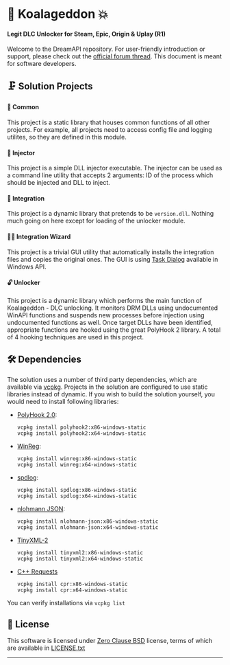 ﻿# 🐨 Koalageddon 💥
#### Legit DLC Unlocker for Steam, Epic, Origin & Uplay (R1)
Welcome to the DreamAPI repository.
For user-friendly introduction or support, please check out the [official forum thread]. This document is meant for software developers.

## 🗜 Solution Projects
#### 🧰 Common
This project is a static library that houses common functions of all other projects. For example, all projects need to access config file and logging utilites, so they are defined in this module.

#### 💉 Injector
This project is a simple DLL injector executable. The injector can be used as a command line utility that accepts 2 arguments: ID of the process which should be injected and DLL to inject.

#### 🔗 Integration
This project is a dynamic library that pretends to be `version.dll`. Nothing much going on here except for loading of the unlocker module.

#### 🧙🏼‍ Integration Wizard
This project is a trivial GUI utility that automatically installs the integration files and copies the original ones. The GUI is using [Task Dialog] available in Windows API.

#### 🔓 Unlocker
This project is a dynamic library which performs the main function of Koalageddon - DLC unlocking. It monitors DRM DLLs using undocumented WinAPI functions and suspends new processes before injection using undocumented functions as well. Once target DLLs have been identified, appropriate functions are hooked using the great PolyHook 2 library. A total of 4 hooking techniques are used in this project.

## 🛠 Dependencies
The solution uses a number of third party dependencies, which are available via [vcpkg].
Projects in the solution are configured to use static libraries instead of dynamic. If you wish to build the solution yourself, you would need to install following libraries:

* [PolyHook 2.0]:
	```
	vcpkg install polyhook2:x86-windows-static
	vcpkg install polyhook2:x64-windows-static
	```
* [WinReg]:
	```
	vcpkg install winreg:x86-windows-static
	vcpkg install winreg:x64-windows-static
	```
* [spdlog]:
	```
	vcpkg install spdlog:x86-windows-static
	vcpkg install spdlog:x64-windows-static
	```
* [nlohmann JSON]:
	```
	vcpkg install nlohmann-json:x86-windows-static
	vcpkg install nlohmann-json:x64-windows-static
	```
* [TinyXML-2]
	```
	vcpkg install tinyxml2:x86-windows-static
	vcpkg install tinyxml2:x64-windows-static
	```
* [C++ Requests]
	```
	vcpkg install cpr:x86-windows-static
	vcpkg install cpr:x64-windows-static
	```

You can verify installations via `vcpkg list`

## 📄 License
This software is licensed under [Zero Clause BSD] license, terms of which are available in [LICENSE.txt]

___

[official forum thread]: https://cs.rin.ru/forum/viewtopic.php?f=10&t=112021
[Task Dialog]: https://docs.microsoft.com/en-us/windows/win32/controls/task-dialogs-overview#:~:text=A%20task%20dialog%20is%20a,features%20than%20a%20message%20box.
[vcpkg]: https://github.com/Microsoft/vcpkg#quick-start-windows
[spdlog]: https://github.com/gabime/spdlog
[nlohmann JSON]: https://github.com/nlohmann/json/
[PolyHook 2.0]: https://github.com/stevemk14ebr/PolyHook_2_0
[WinReg]: https://github.com/GiovanniDicanio/WinReg
[C++ Requests]: https://github.com/whoshuu/cpr
[TinyXML-2]: https://github.com/leethomason/tinyxml2

[Zero Clause BSD]: https://choosealicense.com/licenses/0bsd/
[LICENSE.txt]: ./LICENSE.txt
